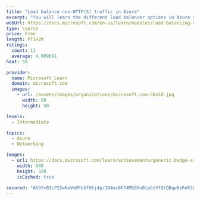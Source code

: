 ```yaml
---
title: "Load balance non-HTTP(S) traffic in Azure"
excerpt: "You will learn the different load balancer options in Azure and how to choose and implement the right Azure solution for non-HTTP(S) traffic."
webUrl: https://docs.microsoft.com/en-us/learn/modules/load-balancing-non-https-traffic-azure/
type: course
price: Free
length: PT1H2M
ratings:
  count: 11
  average: 4.909091
heat: 50

provider:
  name: Microsoft Learn
  domain: microsoft.com
  images:
    - url: /assets/images/organizations/microsoft.com-50x50.jpg
      width: 50
      height: 50

levels:
  - Intermediate

topics:
  - Azure
  - Networking

images:
  - url: https://docs.microsoft.com/learn/achievements/generic-badge-social.png
    width: 640
    height: 320
    isCached: true

secured: "A63YvB1LP2Sw6wVm0FU5fU6j4p/I04ecBFF4MSEKvBipGzVfQlQBqwBzRnR3OtC1W32CmSIxEy7U/4PB7QbRJuvRvgzDNt+6DqoJognMnE+luZazN1yMm2Pii+Cwv0GnbKWH9VnLGcCF35+LumP1a4sMtiKSRzYcEwqDkm015+Tuka0nrMJnP13JSywVuH5goVBnmx1ydIqnHj05QE96fHP1+7ZKCxNcGWtAp2Z7KplltD92/ebpZYmT96YqpCzvLQCXahisYvxQW4PEljQChlO+z4MzgZ7SYuxDKh85FQeZAU4bpm8VA9BDApGL3u4gL/aY0jJYGgxE2gwKO/lUmUJbz9gsEKv+MDxer4KYbOlXCsrd5+Xf9kwcSWEXsMreNNGzIyIqml66jK97zMJg/h32b07QFfDfvqFHaD0s4MU=;mYBSPgWNVM/zF9Agm00wUw=="
---
```


